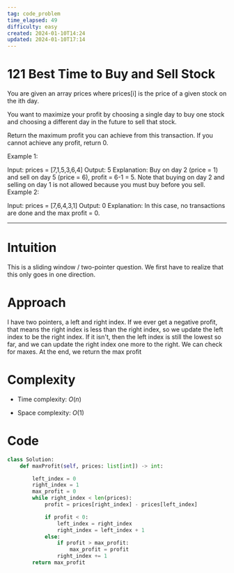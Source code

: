```yaml
---
tag: code_problem
time_elapsed: 49
difficulty: easy
created: 2024-01-10T14:24
updated: 2024-01-10T17:14
---
```


# 121 Best Time to Buy and Sell Stock

You are given an array prices where prices[i] is the price of a given stock on the ith day.

You want to maximize your profit by choosing a single day to buy one stock and choosing a different day in the future to sell that stock.

Return the maximum profit you can achieve from this transaction. If you cannot achieve any profit, return 0.

 

Example 1:

Input: prices = [7,1,5,3,6,4]
Output: 5
Explanation: Buy on day 2 (price = 1) and sell on day 5 (price = 6), profit = 6-1 = 5.
Note that buying on day 2 and selling on day 1 is not allowed because you must buy before you sell.
Example 2:

Input: prices = [7,6,4,3,1]
Output: 0
Explanation: In this case, no transactions are done and the max profit = 0.

---

# Intuition
<!-- Describe your first thoughts on how to solve this problem. -->
This is a sliding window / two-pointer question. We first have to realize that this only goes in one direction. 

# Approach
<!-- Describe your approach to solving the problem. -->
I have two pointers, a left and right index. If we ever get a negative profit, that means the right index is less than the right index, so we update the left index to be the right index. If it isn't, then the left index is still the lowest so far, and we can update the right index one more to the right. We can check for maxes. At the end, we return the max profit

# Complexity
- Time complexity: $O(n)$

- Space complexity: $O(1)$

# Code
```python
class Solution:
    def maxProfit(self, prices: list[int]) -> int:

        left_index = 0
        right_index = 1
        max_profit = 0
        while right_index < len(prices):
            profit = prices[right_index] - prices[left_index]

            if profit < 0:
                left_index = right_index
                right_index = left_index + 1
            else:
                if profit > max_profit:
                    max_profit = profit
                right_index += 1
        return max_profit


```


